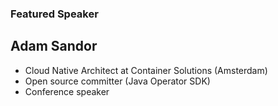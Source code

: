### Featured Speaker


## Adam Sandor
* Cloud Native Architect at Container Solutions (Amsterdam)
* Open source committer (Java Operator SDK)
* Conference speaker

